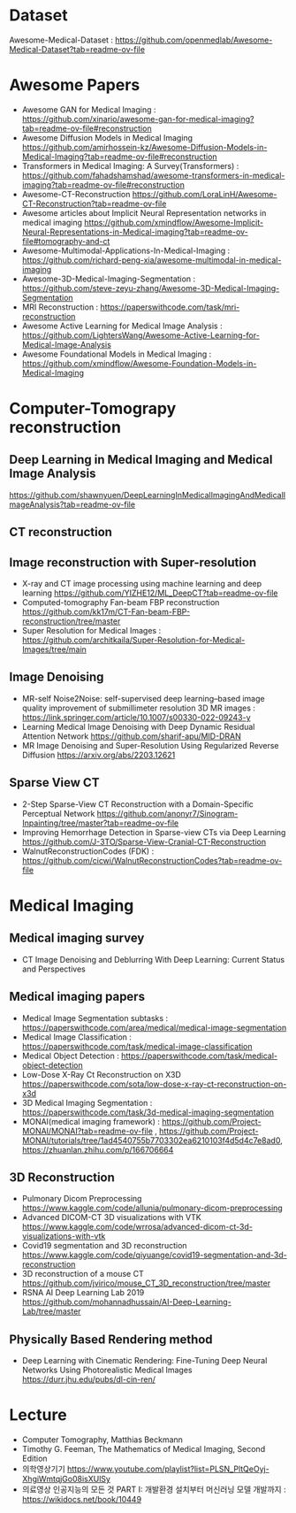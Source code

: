 # Dataset
Awesome-Medical-Dataset : https://github.com/openmedlab/Awesome-Medical-Dataset?tab=readme-ov-file

# Awesome Papers
- Awesome GAN for Medical Imaging : https://github.com/xinario/awesome-gan-for-medical-imaging?tab=readme-ov-file#reconstruction
- Awesome Diffusion Models in Medical Imaging https://github.com/amirhossein-kz/Awesome-Diffusion-Models-in-Medical-Imaging?tab=readme-ov-file#reconstruction
- Transformers in Medical Imaging: A Survey(Transformers) : https://github.com/fahadshamshad/awesome-transformers-in-medical-imaging?tab=readme-ov-file#reconstruction 
- Awesome-CT-Reconstruction https://github.com/LoraLinH/Awesome-CT-Reconstruction?tab=readme-ov-file
- Awesome articles about Implicit Neural Representation networks in medical imaging https://github.com/xmindflow/Awesome-Implicit-Neural-Representations-in-Medical-imaging?tab=readme-ov-file#tomography-and-ct
- Awesome-Multimodal-Applications-In-Medical-Imaging : https://github.com/richard-peng-xia/awesome-multimodal-in-medical-imaging
- Awesome-3D-Medical-Imaging-Segmentation : https://github.com/steve-zeyu-zhang/Awesome-3D-Medical-Imaging-Segmentation
- MRI Reconstruction : https://paperswithcode.com/task/mri-reconstruction
- Awesome Active Learning for Medical Image Analysis : https://github.com/LightersWang/Awesome-Active-Learning-for-Medical-Image-Analysis
- Awesome Foundational Models in Medical Imaging : https://github.com/xmindflow/Awesome-Foundation-Models-in-Medical-Imaging

# Computer-Tomograpy reconstruction
## Deep Learning in Medical Imaging and Medical Image Analysis
https://github.com/shawnyuen/DeepLearningInMedicalImagingAndMedicalImageAnalysis?tab=readme-ov-file

## CT reconstruction

## Image reconstruction with Super-resolution
- X-ray and CT image processing using machine learning and deep learning https://github.com/YIZHE12/ML_DeepCT?tab=readme-ov-file
- Computed-tomography Fan-beam FBP reconstruction https://github.com/kk17m/CT-Fan-beam-FBP-reconstruction/tree/master
- Super Resolution for Medical Images : https://github.com/architkaila/Super-Resolution-for-Medical-Images/tree/main

## Image Denoising
- MR-self Noise2Noise: self-supervised deep learning–based image quality improvement of submillimeter resolution 3D MR images : https://link.springer.com/article/10.1007/s00330-022-09243-y
- Learning Medical Image Denoising with Deep Dynamic Residual Attention Network https://github.com/sharif-apu/MID-DRAN
- MR Image Denoising and Super-Resolution Using Regularized Reverse Diffusion https://arxiv.org/abs/2203.12621

## Sparse View CT
- 2-Step Sparse-View CT Reconstruction with a Domain-Specific Perceptual Network https://github.com/anonyr7/Sinogram-Inpainting/tree/master?tab=readme-ov-file
- Improving Hemorrhage Detection in Sparse-view CTs via Deep Learning https://github.com/J-3TO/Sparse-View-Cranial-CT-Reconstruction
- WalnutReconstructionCodes (FDK) : https://github.com/cicwi/WalnutReconstructionCodes?tab=readme-ov-file

# Medical Imaging

## Medical imaging survey
- CT Image Denoising and Deblurring With Deep Learning: Current Status and Perspectives

## Medical imaging papers
- Medical Image Segmentation subtasks : https://paperswithcode.com/area/medical/medical-image-segmentation
- Medical Image Classification : https://paperswithcode.com/task/medical-image-classification
- Medical Object Detection : https://paperswithcode.com/task/medical-object-detection
- Low-Dose X-Ray Ct Reconstruction on X3D https://paperswithcode.com/sota/low-dose-x-ray-ct-reconstruction-on-x3d
- 3D Medical Imaging Segmentation : https://paperswithcode.com/task/3d-medical-imaging-segmentation
- MONAI(medical imaging framework) : https://github.com/Project-MONAI/MONAI?tab=readme-ov-file , https://github.com/Project-MONAI/tutorials/tree/1ad4540755b7703302ea6210103f4d5d4c7e8ad0, https://zhuanlan.zhihu.com/p/166706664

## 3D Reconstruction
- Pulmonary Dicom Preprocessing https://www.kaggle.com/code/allunia/pulmonary-dicom-preprocessing  
- Advanced DICOM-CT 3D visualizations with VTK https://www.kaggle.com/code/wrrosa/advanced-dicom-ct-3d-visualizations-with-vtk  
- Covid19 segmentation and 3D reconstruction https://www.kaggle.com/code/qiyuange/covid19-segmentation-and-3d-reconstruction  
- 3D reconstruction of a mouse CT https://github.com/jvirico/mouse_CT_3D_reconstruction/tree/master   
- RSNA AI Deep Learning Lab 2019 https://github.com/mohannadhussain/AI-Deep-Learning-Lab/tree/master

## Physically Based Rendering method
- Deep Learning with Cinematic Rendering: Fine-Tuning Deep Neural Networks Using Photorealistic Medical Images https://durr.jhu.edu/pubs/dl-cin-ren/

# Lecture   
- Computer Tomography, Matthias Beckmann  
- Timothy G. Feeman, The Mathematics of Medical Imaging, Second Edition
- 의학영상기기 https://www.youtube.com/playlist?list=PLSN_PltQeOyj-XhgiWmtqjGo08isXUlSy
- 의료영상 인공지능의 모든 것 PART I: 개발환경 설치부터 머신러닝 모델 개발까지 : https://wikidocs.net/book/10449
